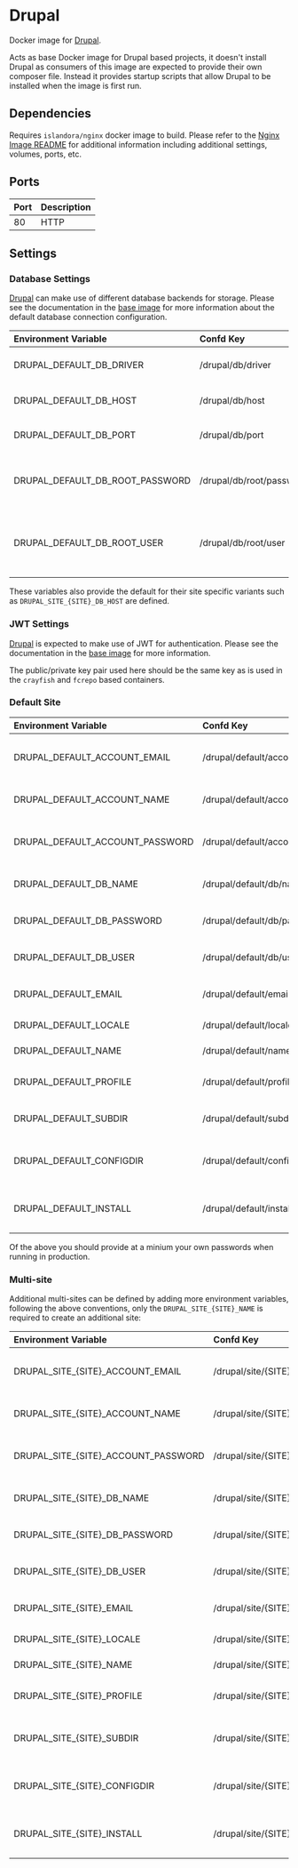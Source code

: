 # Drupal

Docker image for [Drupal].

Acts as base Docker image for Drupal based projects, it doesn't install Drupal
as consumers of this image are expected to provide their own composer file.
Instead it provides startup scripts that allow Drupal to be installed when the
image is first run.

## Dependencies

Requires `islandora/nginx` docker image to build. Please refer to the
[Nginx Image README](../nginx/README.md) for additional information including
additional settings, volumes, ports, etc.

## Ports

| Port | Description |
| :--- | :---------- |
| 80   | HTTP        |

## Settings

### Database Settings

[Drupal] can make use of different database backends for storage. Please see the
documentation in the [base image] for more information about the default
database connection configuration.

| Environment Variable            | Confd Key                | Default | Description                                                                           |
| :------------------------------ | :----------------------- | :------ | :------------------------------------------------------------------------------------ |
| DRUPAL_DEFAULT_DB_DRIVER        | /drupal/db/driver        |         | The database driver. Defaults to `DB_DRIVER`                                          |
| DRUPAL_DEFAULT_DB_HOST          | /drupal/db/host          |         | The database host. Defaults to `DB_HOST`                                              |
| DRUPAL_DEFAULT_DB_PORT          | /drupal/db/port          |         | The database port. Defaults to `DB_PORT`                                              |
| DRUPAL_DEFAULT_DB_ROOT_PASSWORD | /drupal/db/root/password |         | The database root user password. Defaults to `DB_ROOT_PASSWORD`                       |
| DRUPAL_DEFAULT_DB_ROOT_USER     | /drupal/db/root/user     |         | The database root user (used to create the site database). Defaults to `DB_ROOT_USER` |

These variables also provide the default for their site specific variants such
as `DRUPAL_SITE_{SITE}_DB_HOST` are defined.

### JWT Settings

[Drupal] is expected to make use of JWT for authentication. Please see the
documentation in the [base image] for more information.

The public/private key pair used here should be the same key as is used in the
`crayfish` and `fcrepo` based containers.

### Default Site

| Environment Variable            | Confd Key                        | Default                 | Description                                        |
| :------------------------------ | :------------------------------- | :---------------------- | :------------------------------------------------- |
| DRUPAL_DEFAULT_ACCOUNT_EMAIL    | /drupal/default/account/email    | webmaster@localhost.com | The email to use for the admin account             |
| DRUPAL_DEFAULT_ACCOUNT_NAME     | /drupal/default/account/name     | admin                   | The Drupal administrator user                      |
| DRUPAL_DEFAULT_ACCOUNT_PASSWORD | /drupal/default/account/password | password                | The Drupal administrator user password             |
| DRUPAL_DEFAULT_DB_NAME          | /drupal/default/db/name          | drupal_default          | The name of the sites database                     |
| DRUPAL_DEFAULT_DB_PASSWORD      | /drupal/default/db/password      | password                | The database users password                        |
| DRUPAL_DEFAULT_DB_USER          | /drupal/default/db/user          | drupal_default          | The database user used by the site                 |
| DRUPAL_DEFAULT_EMAIL            | /drupal/default/email            | webmaster@localhost.com | The Drupal administrators email                    |
| DRUPAL_DEFAULT_LOCALE           | /drupal/default/locale           | en                      | The Drupal sites locale                            |
| DRUPAL_DEFAULT_NAME             | /drupal/default/name             | default                 | The Drupal sites name                              |
| DRUPAL_DEFAULT_PROFILE          | /drupal/default/profile          | standard                | The installation profile to use                    |
| DRUPAL_DEFAULT_SUBDIR           | /drupal/default/subdir           | default                 | The installation profile to use                    |
| DRUPAL_DEFAULT_CONFIGDIR        | /drupal/default/configdir        |                         | Install using existing config files from directory |
| DRUPAL_DEFAULT_INSTALL          | /drupal/default/install          | true                    | Perform install if not already installed           |

Of the above you should provide at a minium your own passwords when running in
production.

### Multi-site

Additional multi-sites can be defined by adding more environment variables,
following the above conventions, only the `DRUPAL_SITE_{SITE}_NAME` is required
to create an additional site:

| Environment Variable                | Confd Key                            | Default                 | Description                                        |
| :---------------------------------- | :----------------------------------- | :---------------------- | :------------------------------------------------- |
| DRUPAL_SITE_{SITE}_ACCOUNT_EMAIL    | /drupal/site/{SITE}/account/email    | webmaster@localhost.com | The email to use for the admin account             |
| DRUPAL_SITE_{SITE}_ACCOUNT_NAME     | /drupal/site/{SITE}/account/name     | admin                   | The Drupal administrator user                      |
| DRUPAL_SITE_{SITE}_ACCOUNT_PASSWORD | /drupal/site/{SITE}/account/password | password                | The Drupal administrator user password             |
| DRUPAL_SITE_{SITE}_DB_NAME          | /drupal/site/{SITE}/db/name          | drupal_{SITE}           | The name of the sites database                     |
| DRUPAL_SITE_{SITE}_DB_PASSWORD      | /drupal/site/{SITE}/db/password      | password                | The database users password                        |
| DRUPAL_SITE_{SITE}_DB_USER          | /drupal/site/{SITE}/db/user          | drupal_{SITE}           | The database user used by the site                 |
| DRUPAL_SITE_{SITE}_EMAIL            | /drupal/site/{SITE}/email            | webmaster@localhost.com | The Drupal administrators email                    |
| DRUPAL_SITE_{SITE}_LOCALE           | /drupal/site/{SITE}/locale           | en                      | The Drupal sites locale                            |
| DRUPAL_SITE_{SITE}_NAME             | /drupal/site/{SITE}/name             |                         | The Drupal sites name                              |
| DRUPAL_SITE_{SITE}_PROFILE          | /drupal/site/{SITE}/profile          | standard                | The installation profile to use                    |
| DRUPAL_SITE_{SITE}_SUBDIR           | /drupal/site/{SITE}/subdir           | {SITE}                  | The subdirectory to install the sub-site into      |
| DRUPAL_SITE_{SITE}_CONFIGDIR        | /drupal/site/{SITE}/configdir        |                         | Install using existing config files from directory |
| DRUPAL_SITE_{SITE}_INSTALL          | /drupal/site/{SITE}/install          | true                    | Perform install if not already installed           |

[base image]: ../base/README.md
[Drupal]: https://www.drupal.org/
